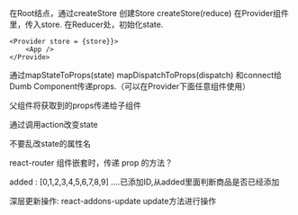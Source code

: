 在Root结点，通过createStore 创建Store createStore(reduce)
在Provider组件里，传入store.
在Reducer处，初始化state.
```
<Provider store = {store}}>
	<App />
</Provide>
```
通过mapStateToProps(state) mapDispatchToProps(dispatch) 和connect给Dumb Component传递props.（可以在Provider下面任意组件使用）

父组件将获取到的props传递给子组件

通过调用action改变state

不要乱改state的属性名

react-router 组件嵌套时，传递 prop 的方法？

added : [0,1,2,3,4,5,6,7,8,9]  ....已添加ID,从added里面判断商品是否已经添加

深层更新操作: react-addons-update  update方法进行操作

